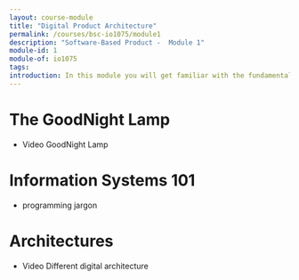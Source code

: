 ```yaml
---
layout: course-module
title: "Digital Product Architecture"
permalink: /courses/bsc-io1075/module1
description: "Software-Based Product -  Module 1"
module-id: 1
module-of: io1075
tags:
introduction: In this module you will get familiar with the fundamentals of a software-based product through the GoodNight Lamp concept. The lab experiment will lead you to 'disassemble' it's software component to explore what's in there to make it work. Your first assignment will get you started with programming in Python.
---
```


# The GoodNight Lamp

- Video GoodNight Lamp

# Information Systems 101

- programming jargon

# Architectures

- Video Different digital architecture
